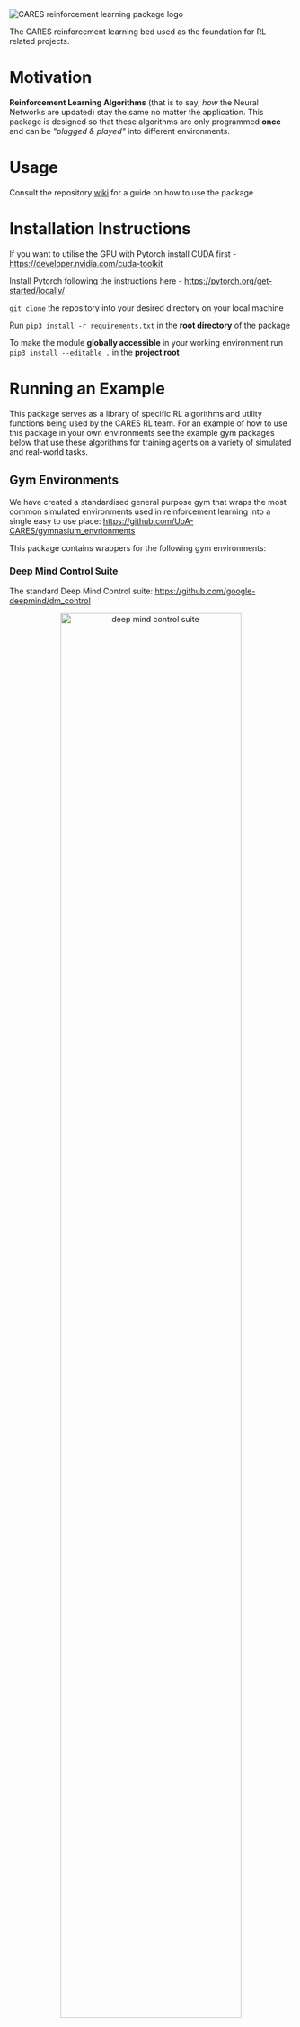<img src="./media/logo.png" alt="CARES reinforcement learning package logo" />

The CARES reinforcement learning bed used as the foundation for RL related projects.

# Motivation

**Reinforcement Learning Algorithms** (that is to say, *how* the Neural Networks are updated) stay the same no matter the application. This package is designed so that these algorithms are only programmed **once** and can be *"plugged & played"* into different environments.

# Usage

Consult the repository [wiki](https://github.com/UoA-CARES/cares_reinforcement_learning/wiki) for a guide on how to use the package

# Installation Instructions

If you want to utilise the GPU with Pytorch install CUDA first - https://developer.nvidia.com/cuda-toolkit

Install Pytorch following the instructions here - https://pytorch.org/get-started/locally/

`git clone` the repository into your desired directory on your local machine

Run `pip3 install -r requirements.txt` in the **root directory** of the package

To make the module **globally accessible** in your working environment run `pip3 install --editable .` in the **project root**

# Running an Example

This package serves as a library of specific RL algorithms and utility functions being used by the CARES RL team. For an example of how to use this package in your own environments see the example gym packages below that use these algorithms for training agents on a variety of simulated and real-world tasks.

## Gym Environments

We have created a standardised general purpose gym that wraps the most common simulated environments used in reinforcement learning into a single easy to use place:  https://github.com/UoA-CARES/gymnasium_envrionments

This package contains wrappers for the following gym environments:

### Deep Mind Control Suite

The standard Deep Mind Control suite: https://github.com/google-deepmind/dm_control

<p align="center">
    <img alt="deep mind control suite" src="./media/dmcs.png" style="width: 80%;"/>
</p>

### OpenAI Gymnasium

The standard OpenAI Gymnasium: https://github.com/Farama-Foundation/Gymnasium

<p align="center">
    <img alt="open ai" src="./media/openai.jpg" style="width: 80%;" />
</p>

### Game Boy Emulator

Environment running Gameboy games utilising the pyboy wrapper: https://github.com/UoA-CARES/pyboy_environment

<p align="center">
    <img alt="game boy mario" src="./media/mario.png" style="width: 40%;" />
    <img alt="game boy pokemon" src="./media/pokemon.png" style="width: 40%;"/>
</p>

## Gripper Gym

The gripper gym contains all the code for training our dexterous robotic manipulators: https://github.com/UoA-CARES/gripper_gym

<p align="center">
    <img alt="rotation task" src="./media/rotation_task-min.jpg" style="width: 40%;"/>
    <img alt="translation task" src="./media/translation_task-min.jpg" style="width: 40%;"/>
</p>

## F1Tenth Autonomous Racing

The Autonomous F1Tenth package contains all the code for training our F1Tenth platforms to autonomously race: https://github.com/UoA-CARES/autonomous_f1tenth

<p align="center">
    <img alt="f one tenth" src="./media/f1tenth-min.png" style="width: 80%;"/>
</p>

# Package Structure

```text
cares_reinforcement_learning/
├─ algorithm/
├─ encoders/
│  ├─ autoencoder.py
│  ├─ ...
├─ policy/
│  │  ├─ TD3.py
│  │  ├─ ...
│  ├─ value/
│  │  ├─ DQN.py
│  │  ├─ ...
├─ memory/
│  ├─ prioritised_replay_buffer.py
├─ networks/
│  ├─ DQN/
│  │  ├─ network.py
│  ├─ TD3.py/
│  │  ├─ actor.py
│  │  ├─ critic.py
│  ├─ ...
├─ util/
│  ├─ network_factory.py
│  ├─ ...
```

`algorithm`: contains update mechanisms for neural networks as defined by the algorithm.

`encoders`: contains the implementations for various autoencoders and variational autoencoders

`memory`: contains the implementation of various memory buffers - e.g. Prioritised Experience Replay

`networks`: contains standard neural networks that can be used with each algorithm

`util`: contains common utility classes

# Encoders
An autoencoder consists of an encoder that compresses input data into a latent representation and a decoder that reconstructs the original data from this compressed form. Variants of autoencoders, such as Variational Autoencoders (VAEs) and Beta-VAEs, introduce probabilistic elements and regularization techniques to enhance the quality and interpretability of the latent space. While standard autoencoders focus on reconstruction accuracy, advanced variants like Beta-VAE and Squared VAE (SqVAE) aim to improve latent space disentanglement and sparsity, making them valuable for generating more meaningful and structured representations.

We have re-implemented a range of autoencoder/variational-autoencoder methodologies for use with the RL algorithms implemented within this library.
For more information on the encoders available in this package, please refer to the [README](./cares_reinforcement_learning/encoders/README.md) in the encoders folder.
These algorithms can be used stand-alone beyond their use here for RL. 

# Utilities

CARES RL provides a number of useful utility functions and classes for generating consistent results across the team. These utilities should be utilised in the new environments we build to test our approaches.

## Record.py

The Record class allows data to be saved into a consistent format during training. This allows all data to be consistently formatted for plotting against each other for fair and consistent evaluation.

All data from a training run is saved into the directory specified in the `CARES_LOG_BASE_DIR` environment variable. If not specified, this will default to `'~/cares_rl_logs'`.

You may specify a custom log directory format using the `CARES_LOG_PATH_TEMPLATE` environment variable. This path supports variable interpolation such as the algorithm used, seed, date etc. This defaults to `"{algorithm}/{algorithm}-{domain_task}-{date}"`.

This folder will contain the following directories and information saved during the training session:

```text
├─ <log_path>
|  ├─ env_config.json
|  ├─ alg_config.json
|  ├─ train_config.json
|  ├─ *_config.json
|  ├─ ...
|  ├─ SEED_N
|  |  ├─ data
|  |  |  ├─ train.csv
|  |  |  ├─ eval.csv
|  |  ├─ figures
|  |  |  ├─ eval.png
|  |  |  ├─ train.png
|  |  ├─ models
|  |  |  ├─ model.pht
|  |  |  ├─ CHECKPOINT_N.pht
|  |  |  ├─ ...
|  |  ├─ videos
|  |  |  ├─ STEP.mp4
|  |  |  ├─ ...
|  ├─ SEED_N
|  |  ├─ ...
|  ├─ ...
```

## plotting.py

The plotting utility will plot the data contained in the training data based on the format created by the Record class. An example of how to plot the data from one or multiple training sessions together is shown below.

Running 'python3 plotter.py -h' will provide details on the plotting parameters and control arguments. You can custom set the font size and text for the title, and axis labels - defaults will be taken from the data labels in the csv files.

```sh
python3 plotter.py -h
```

Plot the results of a single training instance

```sh
python3 plotter.py -s ~/cares_rl_logs -d ~/cares_rl_logs/ALGORITHM/ALGORITHM-TASK-YY_MM_DD:HH:MM:SS
```

Plot and compare the results of two or more training instances

```sh
python3 plotter.py -s ~/cares_rl_logs -d ~/cares_rl_logs/ALGORITHM_A/ALGORITHM_A-TASK-YY_MM_DD:HH:MM:SS ~/cares_rl_logs/ALGORITHM_B/ALGORITHM_B-TASK-YY_MM_DD:HH:MM:SS
```

## configurations.py

Provides baseline data classes for environment, training, and algorithm configurations to allow for consistent recording of training parameters.

## RLParser.py

Provides a means of loading environment, training, and algorithm configurations through command line or configuration files. Enables consistent tracking of parameters when running training on various algorithms.

## NetworkFactory.py

A factory class for creating a baseline RL algorithm that has been implemented into the CARES RL package.

## MemoryFactory.py

A factory class for creating a memory buffer that has been implemented into the CARES RL package.

# Supported Algorithms

| Algorithm   | Observation Space          | Action Space | Paper Reference                                             |
| ----------- | -------------------------- | ------------ | ----------------------------------------------------------- |
| DQN         | Vector                     | Discrete     | [DQN Paper](https://arxiv.org/abs/1312.5602)                |
| DoubleDQN   | Vector                     | Discrete     | [DoubleDQN Paper](https://arxiv.org/abs/1509.06461)         |
| DuelingDQN  | Vector                     | Discrete     | [DuelingDQN Paper](https://arxiv.org/abs/1511.06581)        |
| SACD        | Vector                     | Discrete     | [SAC-Discrete Paper](https://arxiv.org/pdf/1910.07207)      |
| ----------- | -------------------------- | ------------ | ---------------                                             |
| PPO         | Vector                     | Continuous   | [PPO Paper](https://arxiv.org/abs/1707.06347)               |
| DDPG        | Vector                     | Continuous   | [DDPG Paper](https://arxiv.org/pdf/1509.02971v5.pdf)        |
| TD3         | Vector                     | Continuous   | [TD3 Paper](https://arxiv.org/abs/1802.09477v3)             |
| SAC         | Vector                     | Continuous   | [SAC Paper](https://arxiv.org/abs/1812.05905)               |
| PERTD3      | Vector                     | Continuous   | [PERTD3 Paper](https://arxiv.org/abs/1511.05952)            |
| PERSAC      | Vector                     | Continuous   | [PERSAC Paper](https://arxiv.org/abs/1511.05952)            |
| PALTD3      | Vector                     | Continuous   | [PALTD3 Paper](https://arxiv.org/abs/2007.06049)            |
| LAPTD3      | Vector                     | Continuous   | [LAPTD3 Paper](https://arxiv.org/abs/2007.06049)            |
| LAPSAC      | Vector                     | Continuous   | [LAPSAC Paper](https://arxiv.org/abs/2007.06049)            |
| LA3PTD3     | Vector                     | Continuous   | [LA3PTD3 Paper](https://arxiv.org/abs/2209.00532)           |
| LA3PSAC     | Vector                     | Continuous   | [LA3PSAC Paper](https://arxiv.org/abs/2209.00532)           |
| MAPERTD3    | Vector                     | Continuous   | [MAPERTD3 Paper](https://openreview.net/pdf?id=WuEiafqdy9H) |
| MAPERSAC    | Vector                     | Continuous   | [MAPERSAC Paper](https://openreview.net/pdf?id=WuEiafqdy9H) |
| RDTD3       | Vector                     | Continuous   | WIP                                                         |
| RDSAC       | Vector                     | Continuous   | WIP                                                         |
| REDQ        | Vector                     | Continuous   | [REDQ Paper](https://arxiv.org/pdf/2101.05982.pdf)          |
| TQC         | Vector                     | Continuous   | [TQC Paper](https://arxiv.org/abs/1812.05905)               |
| CTD4        | Vector                     | Continuous   | [CTD4 Paper](https://arxiv.org/abs/2405.02576)              |
| CrossQ      | Vector                     | Continuous   | [CrossQ Paper](https://arxiv.org/pdf/1902.05605)            |
| ----------- | -------------------------- | ------------ | ---------------                                             |
| NaSATD3     | Image                      | Continuous   | In Submission                                               |
| TD3AE       | Image                      | Continuous   | [TD3AE Paper](https://arxiv.org/abs/1910.01741)             |
| SACAE       | Image                      | Continuous   | [SACAE Paper](https://arxiv.org/abs/1910.01741)             |
